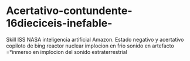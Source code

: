 # Acertativo-contundente-16dieciceis-inefable-
Skill ISS NASA inteligencia artificial Amazon.   Estado negativo y acertativo copiloto de bing reactor nuclear implocion en frio  sonido en artefacto =°inmerso en implocion del sonido estraterrestrial
